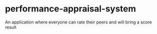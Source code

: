 # performance-appraisal-system
An application where everyone can rate their peers and will bring a score result
